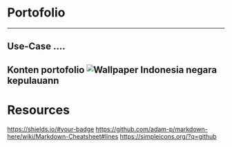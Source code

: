 # Portofolio
---
## Use-Case ....
Konten portofolio
![Wallpaper](./assets/img/Planet9_Wallpaper_5000x2813.jpg "Gambar opo")
Indonesia negara kepulauann
---
# Resources
https://shields.io/#your-badge
https://github.com/adam-p/markdown-here/wiki/Markdown-Cheatsheet#lines
https://simpleicons.org/?q=github